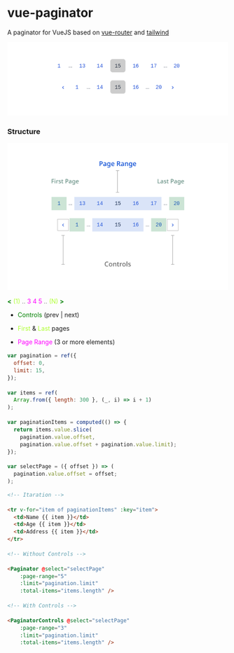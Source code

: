 # vue-paginator
A paginator for VueJS based on [vue-router](https://router.vuejs.org/) and [tailwind](https://tailwindcss.com/)

![vue-paginator](.github/paginator-sm.png)

### Structure

![vue-paginator structure](.github/paginator-structure.png)

<span style="color:green"> **&lt;** </span> <span style="color:greenyellow">(1)</span> <span style="color:gray">..</span> <span style="color:magenta"> 3 4 5</span> <span style="color:gray">..</span> <span style="color:greenyellow">(N)</span> <span style="color:green"> **&gt;** </span>

- <span style="color:green">Controls</span> (prev | next)

- <span style="color:greenyellow">First</span> & <span style="color:greenyellow">Last</span> pages
- <span style="color:magenta">Page Range</span> (3 or more elements)


```js
var pagination = ref({
  offset: 0,
  limit: 15,
});

var items = ref(
  Array.from({ length: 300 }, (_, i) => i + 1)
);

var paginationItems = computed(() => {
  return items.value.slice(
    pagination.value.offset,
    pagination.value.offset + pagination.value.limit);
});

var selectPage = ({ offset }) => (
  pagination.value.offset = offset;
);
```

```html
<!-- Itaration -->

<tr v-for="item of paginationItems" :key="item">
  <td>Name {{ item }}</td>
  <td>Age {{ item }}</td>
  <td>Address {{ item }}</td>
</tr>

<!-- Without Controls -->

<Paginator @select="selectPage"
    :page-range="5"
    :limit="pagination.limit"
    :total-items="items.length" />

<!-- With Controls -->

<PaginatorControls @select="selectPage"
    :page-range="3"
    :limit="pagination.limit"
    :total-items="items.length" />
```

